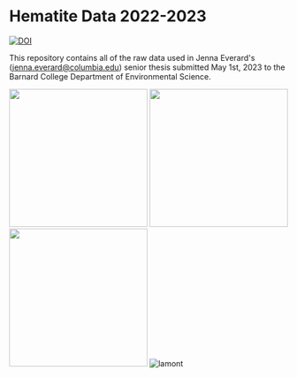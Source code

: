 # Hematite Data 2022-2023

[![DOI](https://zenodo.org/badge/635059072.svg)](https://zenodo.org/badge/latestdoi/635059072)

This repository contains all of the raw data used in Jenna Everard's (jenna.everard@columbia.edu) senior thesis submitted May 1st, 2023 to the Barnard College Department of Environmental Science.


[<img src="https://user-images.githubusercontent.com/61482036/235539708-a9aa6459-5053-4224-a071-a0b35e566e4a.png" width="250" />](https://user-images.githubusercontent.com/61482036/235539708-a9aa6459-5053-4224-a071-a0b35e566e4a.png)
[<img src="https://user-images.githubusercontent.com/61482036/235539888-96632c3c-21cc-419b-a597-b3dee4892eeb.jpeg" width="250" />](https://user-images.githubusercontent.com/61482036/235539888-96632c3c-21cc-419b-a597-b3dee4892eeb.jpeg)
[<img src="https://user-images.githubusercontent.com/61482036/235539891-fafd0c95-e279-49b1-b970-8c39ba690676.png" width="250" />](https://user-images.githubusercontent.com/61482036/235539891-fafd0c95-e279-49b1-b970-8c39ba690676.png)
![lamont](https://user-images.githubusercontent.com/61482036/235539898-289b9458-ccf9-4cde-a64e-b55234d4b931.jpeg)

